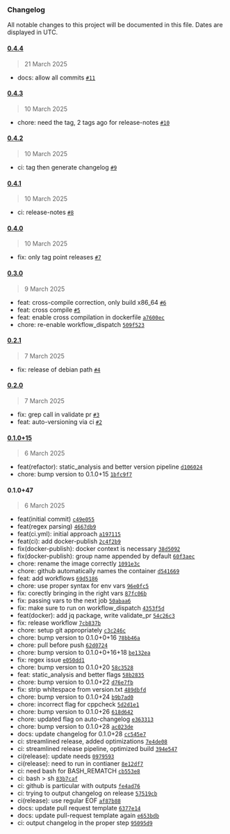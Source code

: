 ### Changelog

All notable changes to this project will be documented in this file. Dates are displayed in UTC.

#### [0.4.4](https://github.com/ballast-dev/timbre/compare/0.4.3...0.4.4)

> 21 March 2025

- docs: allow all commits [`#11`](https://github.com/ballast-dev/timbre/pull/11)

#### [0.4.3](https://github.com/ballast-dev/timbre/compare/0.4.2...0.4.3)

> 10 March 2025

- chore: need the tag, 2 tags ago for release-notes [`#10`](https://github.com/ballast-dev/timbre/pull/10)

#### [0.4.2](https://github.com/ballast-dev/timbre/compare/0.4.1...0.4.2)

> 10 March 2025

- ci: tag then generate changelog [`#9`](https://github.com/ballast-dev/timbre/pull/9)

#### [0.4.1](https://github.com/ballast-dev/timbre/compare/0.4.0...0.4.1)

> 10 March 2025

- ci: release-notes [`#8`](https://github.com/ballast-dev/timbre/pull/8)

#### [0.4.0](https://github.com/ballast-dev/timbre/compare/0.3.0...0.4.0)

> 10 March 2025

- fix: only tag point releases [`#7`](https://github.com/ballast-dev/timbre/pull/7)

#### [0.3.0](https://github.com/ballast-dev/timbre/compare/0.2.1...0.3.0)

> 9 March 2025

- feat: cross-compile correction, only build x86_64 [`#6`](https://github.com/ballast-dev/timbre/pull/6)
- feat: cross compile [`#5`](https://github.com/ballast-dev/timbre/pull/5)
- feat: enable cross compilation in dockerfile [`a7600ec`](https://github.com/ballast-dev/timbre/commit/a7600ecfc6b508f3fd73d1e1e2148acbd157114f)
- chore: re-enable workflow_dispatch [`509f523`](https://github.com/ballast-dev/timbre/commit/509f5231783c4160d9a851b3f8f472dc69ece226)

#### [0.2.1](https://github.com/ballast-dev/timbre/compare/0.2.0...0.2.1)

> 7 March 2025

- fix: release of debian path [`#4`](https://github.com/ballast-dev/timbre/pull/4)

#### [0.2.0](https://github.com/ballast-dev/timbre/compare/0.1.0+15...0.2.0)

> 7 March 2025

- fix: grep call in validate pr [`#3`](https://github.com/ballast-dev/timbre/pull/3)
- feat: auto-versioning via ci [`#2`](https://github.com/ballast-dev/timbre/pull/2)

#### [0.1.0+15](https://github.com/ballast-dev/timbre/compare/0.1.0+20...0.1.0+15)

> 6 March 2025

- feat(refactor): static_analysis and better version pipeline [`d106024`](https://github.com/ballast-dev/timbre/commit/d106024258c4e92a5960d6f375002d8cf69a6042)
- chore: bump version to 0.1.0+15 [`1bfc9f7`](https://github.com/ballast-dev/timbre/commit/1bfc9f7a4eeb94a2f7b4cd55f59060455a146a6a)

#### 0.1.0+47

> 6 March 2025

- feat(initial commit) [`c49e055`](https://github.com/ballast-dev/timbre/commit/c49e05508e9c2809c787fff1b679d2c7119ffb99)
- feat(regex parsing) [`4667db9`](https://github.com/ballast-dev/timbre/commit/4667db9cb2b6db32009901bf0d61a104724233c6)
- feat(ci.yml): initial approach [`a197115`](https://github.com/ballast-dev/timbre/commit/a19711596198ef306805e95e1c1cc810f485a745)
- feat(ci): add docker-publish [`2c4f2b9`](https://github.com/ballast-dev/timbre/commit/2c4f2b9d36cb188a77eb52e42bed8a92683fa72a)
- fix(docker-publish): docker context is necessary [`38d5092`](https://github.com/ballast-dev/timbre/commit/38d5092ce1de1654121aaf209354eb8bed281394)
- fix(docker-publish): group name appended by default [`60f3aec`](https://github.com/ballast-dev/timbre/commit/60f3aecb8ff06b8e8c522aff133e9ab55cd4f0f6)
- chore: rename the image correctly [`1091e3c`](https://github.com/ballast-dev/timbre/commit/1091e3c1fdfa464aaaa96b5615e4226c32af97b7)
- chore: github automatically names the container [`d541669`](https://github.com/ballast-dev/timbre/commit/d541669c41fb722e9c6f93d72eba3a13986616d3)
- feat: add workflows [`69d5186`](https://github.com/ballast-dev/timbre/commit/69d5186783c82ec7692f0dbf8095398210ab7855)
- chore: use proper syntax for env vars [`96e0fc5`](https://github.com/ballast-dev/timbre/commit/96e0fc57b8f1aab4d21fe3df725e0971d99c414a)
- fix: corectly bringing in the right vars [`87fc06b`](https://github.com/ballast-dev/timbre/commit/87fc06bb6b4970dbdf87ddff1455102b67c563b2)
- fix: passing vars to the next job [`50abaa6`](https://github.com/ballast-dev/timbre/commit/50abaa662f57b4b609f43ec8c469094fb464ad77)
- fix: make sure to run on workflow_dispatch [`4353f5d`](https://github.com/ballast-dev/timbre/commit/4353f5def9e36135ff2371b60de71b270d15399a)
- feat(docker): add jq package, write validate_pr [`54c26c3`](https://github.com/ballast-dev/timbre/commit/54c26c3932eba1d8a3ec4990b7295ac462d04eb9)
- fix: release workflow [`7cb837b`](https://github.com/ballast-dev/timbre/commit/7cb837bd84a28685c37b2f7ecc1ed2285c2b0155)
- chore: setup git appropriately [`c3c246c`](https://github.com/ballast-dev/timbre/commit/c3c246cc1a80686168a78db718a4f95e2062a685)
- chore: bump version to 0.1.0+0+16 [`78bb46a`](https://github.com/ballast-dev/timbre/commit/78bb46a08f2c477934230bd36ac329fa8fb7fa50)
- chore: pull before push [`62d0724`](https://github.com/ballast-dev/timbre/commit/62d072435d284d0eb4a0134640f7dae8fb8a0beb)
- chore: bump version to 0.1.0+0+16+18 [`be132ea`](https://github.com/ballast-dev/timbre/commit/be132ea47ed856a91be406ecb1956337294809d6)
- fix: regex issue [`e050dd1`](https://github.com/ballast-dev/timbre/commit/e050dd11a4b76b23aa808a07440a6cbd35a33430)
- chore: bump version to 0.1.0+20 [`58c3528`](https://github.com/ballast-dev/timbre/commit/58c352880df155bf759c4966e165b489742e4401)
- feat: static_analysis and better flags [`58b2835`](https://github.com/ballast-dev/timbre/commit/58b2835afb19d9f9e6ba5ad82b00159fb77b19d6)
- chore: bump version to 0.1.0+22 [`d76e7fb`](https://github.com/ballast-dev/timbre/commit/d76e7fb0d1341b3936537b539eac04a0655fa56d)
- fix: strip whitespace from version.txt [`489dbfd`](https://github.com/ballast-dev/timbre/commit/489dbfd3b793d836fe3c7c18d02a6961a5ce2f1a)
- chore: bump version to 0.1.0+24 [`b9b7ad0`](https://github.com/ballast-dev/timbre/commit/b9b7ad0c993cb2ebdb5d9f2749ecdbc4017e2715)
- chore: incorrect flag for cppcheck [`5d2d1e1`](https://github.com/ballast-dev/timbre/commit/5d2d1e1c649278e3dec5f178e3fdbcfc0602b8e9)
- chore: bump version to 0.1.0+26 [`618d642`](https://github.com/ballast-dev/timbre/commit/618d6420a5c12bebc441dcd66be4f1a6caff0854)
- chore: updated flag on auto-changelog [`e363313`](https://github.com/ballast-dev/timbre/commit/e36331381d3f6cd3706ed598a8073cd2c3144cd8)
- chore: bump version to 0.1.0+28 [`ac023de`](https://github.com/ballast-dev/timbre/commit/ac023de0a7b52faa192696ed20a37ef8ec823954)
- docs: update changelog for 0.1.0+28 [`cc545e7`](https://github.com/ballast-dev/timbre/commit/cc545e736128679070a11c06eca9b54b65a9cf39)
- ci: streamlined release, added optimizations [`7e4de08`](https://github.com/ballast-dev/timbre/commit/7e4de0872419a61e84959c6d145e7992e24af341)
- ci: streamlined release pipeline, optimized build [`394e547`](https://github.com/ballast-dev/timbre/commit/394e5475fe1c80168c24f340d20012484d8b6368)
- ci(release): update needs [`0979593`](https://github.com/ballast-dev/timbre/commit/097959376bc63a5cb1ab76febf60ad2886829d8a)
- ci(release): need to run in contianer [`8e12df7`](https://github.com/ballast-dev/timbre/commit/8e12df70aae648ce85a1d2820450b86e49801564)
- ci: need bash for BASH_REMATCH [`cb553e8`](https://github.com/ballast-dev/timbre/commit/cb553e88b2ab6c3498b41b6f84600554e2f1067a)
- ci: bash &gt; sh [`83b7caf`](https://github.com/ballast-dev/timbre/commit/83b7caf6361f1314b79872894de06abeb72ccbcd)
- ci: github is particular with outputs [`fe4ad76`](https://github.com/ballast-dev/timbre/commit/fe4ad76d667f96667fb8b3a7a2866d23a37c1db3)
- ci: trying to output changelog on release [`57519cb`](https://github.com/ballast-dev/timbre/commit/57519cb1bc97eaee25e3acfc7b1b186444503021)
- ci(release): use regular EOF [`af87b88`](https://github.com/ballast-dev/timbre/commit/af87b88870e518821d3ffb5aa1279343e1627556)
- docs: update pull request template [`6377e14`](https://github.com/ballast-dev/timbre/commit/6377e14b7755b90620137bc47a673b90b8bf9e37)
- docs: update pull-request template again [`e653bdb`](https://github.com/ballast-dev/timbre/commit/e653bdb314fd988c39c22a114a0bac67a65de178)
- ci: output changelog in the proper step [`95095d9`](https://github.com/ballast-dev/timbre/commit/95095d9ea750f10259962260c5ae7c4297f45a66)
